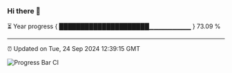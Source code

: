 ### Hi there 👋

⏳ Year progress { █████████████████████▁▁▁▁▁▁▁▁▁ } 73.09 %

---

⏰ Updated on Tue, 24 Sep 2024 12:39:15 GMT

![Progress Bar CI](https://github.com/liununu/liununu/workflows/Progress%20Bar%20CI/badge.svg)
